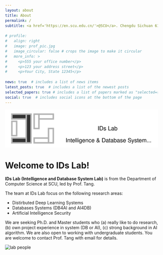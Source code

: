 ```yaml
---
layout: about
title: About
permalink: /
subtitle: <a href='https://en.scu.edu.cn/'>@SCU</a>. Chengdu Sichuan 610022

# profile:
#   align: right
#   image: prof_pic.jpg
#   image_circular: false # crops the image to make it circular
#   more_info: >
#     <p>555 your office number</p>
#     <p>123 your address street</p>
#     <p>Your City, State 12345</p>

news: true  # includes a list of news items
latest_posts: true  # includes a list of the newest posts
selected_papers: true # includes a list of papers marked as "selected={true}"
social: true  # includes social icons at the bottom of the page
---
```


<div class="row">
    <div class="col-sm mt-3 mt-md-0">
        <img src="assets/img/ids_lab_logo_name.svg" title="lab logo" class="img-fluid">
    </div>
</div>

# <b>Welcome to IDs Lab!</b>

<b>IDs Lab (Intelligence and Database System Lab)</b> is from the Department of Computer Science at SCU, led by Prof. Tang.

The team at IDs Lab focus on the following research areas:

- Distirbuted Deep Learning Systems
- Databases Systems (DB4AI and AI4DB)
- Artificial Intelligence Security

We are seeking Ph.D. and Master students who (a) really like to do research, (b) own project experience in system (DB or AI), (c) strong background in AI algorithm. We are also open to working with undergraduate students. You are welcome to contact Prof. Tang with email for details.

<div class="row">
    <div class="col-sm mt-3 mt-md-0">
        <img src="assets/img/about/people.jpg" title="lab people" class="img-fluid rounded z-depth-1">
    </div>
</div>
